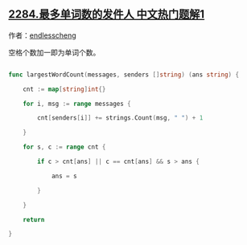 ## [2284.最多单词数的发件人 中文热门题解1](https://leetcode.cn/problems/sender-with-largest-word-count/solutions/100000/by-endlesscheng-pwzz)

作者：[endlesscheng](https://leetcode.cn/u/endlesscheng)

空格个数加一即为单词个数。

```go
func largestWordCount(messages, senders []string) (ans string) {
	cnt := map[string]int{}
	for i, msg := range messages {
		cnt[senders[i]] += strings.Count(msg, " ") + 1
	}
	for s, c := range cnt {
		if c > cnt[ans] || c == cnt[ans] && s > ans {
			ans = s
		}
	}
	return
}
```